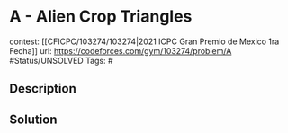 # A - Alien Crop Triangles

contest: [[CFICPC/103274/103274|2021 ICPC Gran Premio de Mexico 1ra Fecha]]
url: https://codeforces.com/gym/103274/problem/A
#Status/UNSOLVED
Tags: #

## Description

## Solution

